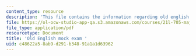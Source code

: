 ```yaml
---
content_type: resource
description: 'This file contains the information regarding old english mock exam. '
file: https://ol-ocw-studio-app-qa.s3.amazonaws.com/courses/21l-705-major-authors-old-english-and-beowulf-spring-2014/c48622a58ab9d291b34891a1a1d63962_MIT21L_705S14_Moc_Exm.pdf
file_type: application/pdf
resourcetype: Document
title: 'Old English mock exam '
uid: c48622a5-8ab9-d291-b348-91a1a1d63962
---
```


